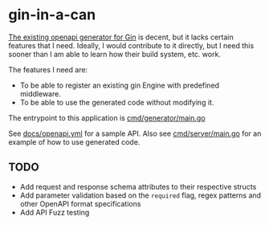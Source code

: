 # gin-in-a-can

[The existing openapi generator for Gin](https://openapi-generator.tech/docs/generators/go-gin-server)  is decent, but it lacks certain features that I need.
Ideally, I would contribute to it directly, but I need this sooner than I am able to learn how their build system, etc. work.

The features I need are:
* To be able to register an existing gin Engine with predefined middleware.
* To be able to use the generated code without modifying it.

The entrypoint to this application is [cmd/generator/main.go](cmd/generator/main.go)


See [docs/openapi.yml](docs/openapi.yml) for a sample API.
Also see [cmd/server/main.go](cmd/server/main.go) for an example of how to use generated code.

## TODO
* Add request and response schema attributes to their respective structs
* Add parameter validation based on the `required` flag, regex patterns and other OpenAPI format specifications
* Add API Fuzz testing